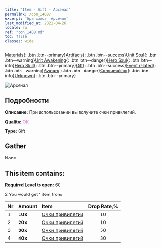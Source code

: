 ```yaml
---
title: "Item - Gift - Арсенал"
permalink: /con_1408/
excerpt: "Эра хаоса  Арсенал"
last_modified_at: 2021-04-26
locale: ru
ref: "con_1408.md"
toc: false
classes: wide
---
```

 [Materials](/ItemsRU/){: .btn .btn--primary}[Artifacts](/ItemsRU/Artifacts/){: .btn .btn--success}[Unit Soul](/ItemsRU/UnitSoul/){: .btn .btn--warning}[Unit Awakening](/ItemsRU/UnitAwakening/){: .btn .btn--danger}[Hero Soul](/ItemsRU/HeroSoul/){: .btn .btn--info}[Hero Skill](/ItemsRU/HeroSkill/){: .btn .btn--primary}[Gift](/ItemsRU/Gift/){: .btn .btn--success}[Event related](/ItemsRU/Events/){: .btn .btn--warning}[Avatars](/ItemsRU/Avatars/){: .btn .btn--danger}[Consumables](/ItemsRU/Consumables/){: .btn .btn--info}[Unknown](/ItemsRU/Unknown/){: .btn .btn--primary}

 ![Арсенал](/images/t/i_907022.png)

## Подробности
 **Описание:** При использовании вы получите очки привилегий.

 **Quality:** <span style="color: #DA70D6">OK</span>

 **Type:** Gift

## Gather

  None

## This item contains:

 **Required Level to open:** 60

 2 You would get **1** item  from:

  | Nr | Amount |     Item    | Drop Rate,% |
  |:---|:-------|:------------|:---------:|
  | 1 |  **10x** | [Очки привилегий](/ItemsRU/con_820/) | 10 | 
  | 2 |  **20x** | [Очки привилегий](/ItemsRU/con_820/) | 10 | 
  | 3 |  **30x** | [Очки привилегий](/ItemsRU/con_820/) | 50 | 
  | 4 |  **40x** | [Очки привилегий](/ItemsRU/con_820/) | 30 | 
